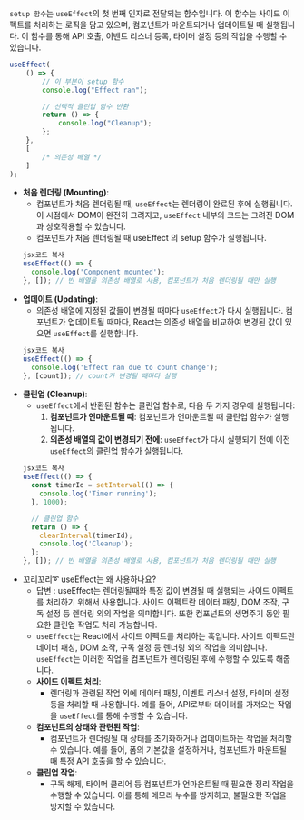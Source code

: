 `setup 함수`는 `useEffect`의 첫 번째 인자로 전달되는 함수입니다. 이 함수는 사이드 이펙트를 처리하는 로직을 담고 있으며, 컴포넌트가 마운트되거나 업데이트될 때 실행됩니다. 이 함수를 통해 API 호출, 이벤트 리스너 등록, 타이머 설정 등의 작업을 수행할 수 있습니다.

```jsx
useEffect(
    () => {
        // 이 부분이 setup 함수
        console.log("Effect ran");

        // 선택적 클린업 함수 반환
        return () => {
            console.log("Cleanup");
        };
    },
    [
        /* 의존성 배열 */
    ]
);
```

-   **처음 렌더링 (Mounting)**:
    -   컴포넌트가 처음 렌더링될 때, `useEffect`는 렌더링이 완료된 후에 실행됩니다. 이 시점에서 DOM이 완전히 그려지고, `useEffect` 내부의 코드는 그려진 DOM과 상호작용할 수 있습니다.
    -   컴포넌트가 처음 렌더링될 때 useEffect 의 setup 함수가 실행됩니다.
    ```jsx
    jsx코드 복사
    useEffect(() => {
      console.log('Component mounted');
    }, []); // 빈 배열을 의존성 배열로 사용, 컴포넌트가 처음 렌더링될 때만 실행

    ```
-   **업데이트 (Updating)**:
    -   의존성 배열에 지정된 값들이 변경될 때마다 `useEffect`가 다시 실행됩니다. 컴포넌트가 업데이트될 때마다, React는 의존성 배열을 비교하여 변경된 값이 있으면 `useEffect`를 실행합니다.
    ```jsx
    jsx코드 복사
    useEffect(() => {
      console.log('Effect ran due to count change');
    }, [count]); // count가 변경될 때마다 실행

    ```
-   **클린업 (Cleanup)**:
    -   `useEffect`에서 반환된 함수는 클린업 함수로, 다음 두 가지 경우에 실행됩니다:
        1. **컴포넌트가 언마운트될 때**: 컴포넌트가 언마운트될 때 클린업 함수가 실행됩니다.
        2. **의존성 배열의 값이 변경되기 전에**: `useEffect`가 다시 실행되기 전에 이전 `useEffect`의 클린업 함수가 실행됩니다.
    ```jsx
    jsx코드 복사
    useEffect(() => {
      const timerId = setInterval(() => {
        console.log('Timer running');
      }, 1000);

      // 클린업 함수
      return () => {
        clearInterval(timerId);
        console.log('Cleanup');
      };
    }, []); // 빈 배열을 의존성 배열로 사용, 컴포넌트가 처음 렌더링될 때만 실행

    ```
-   꼬리꼬리➰ useEffect는 왜 사용하나요?
    -   답변 : useEffect는 렌더링될때와 특정 값이 변경될 때 실행되는 사이드 이펙트를 처리하기 위해서 사용합니다. 사이드 이펙트란 데이터 패칭, DOM 조작, 구독 설정 등 렌더링 외의 작업을 의미합니다. 또한 컴포넌트의 생명주기 동안 필요한 클린업 작업도 처리 가능합니다.
    -   `useEffect`는 React에서 사이드 이펙트를 처리하는 훅입니다. 사이드 이펙트란 데이터 패칭, DOM 조작, 구독 설정 등 렌더링 외의 작업을 의미합니다. `useEffect`는 이러한 작업을 컴포넌트가 렌더링된 후에 수행할 수 있도록 해줍니다.
    -   **사이드 이펙트 처리**:
        -   렌더링과 관련된 작업 외에 데이터 패칭, 이벤트 리스너 설정, 타이머 설정 등을 처리할 때 사용합니다. 예를 들어, API로부터 데이터를 가져오는 작업을 `useEffect`를 통해 수행할 수 있습니다.
    -   **컴포넌트의 상태와 관련된 작업**:
        -   컴포넌트가 렌더링될 때 상태를 초기화하거나 업데이트하는 작업을 처리할 수 있습니다. 예를 들어, 폼의 기본값을 설정하거나, 컴포넌트가 마운트될 때 특정 API 호출을 할 수 있습니다.
    -   **클린업 작업**:
        -   구독 해제, 타이머 클리어 등 컴포넌트가 언마운트될 때 필요한 정리 작업을 수행할 수 있습니다. 이를 통해 메모리 누수를 방지하고, 불필요한 작업을 방지할 수 있습니다.
